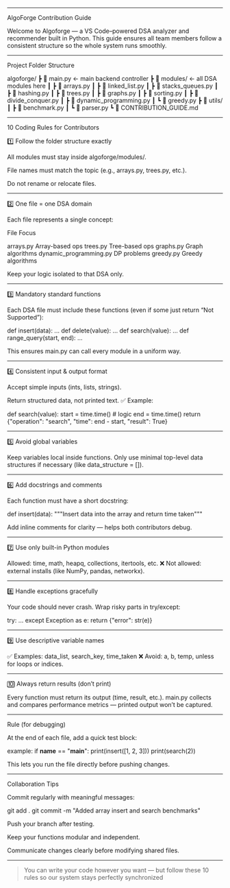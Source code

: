 


---

 AlgoForge Contribution Guide

Welcome to Algoforge — a VS Code–powered DSA analyzer and recommender built in Python.
This guide ensures all team members follow a consistent structure so the whole system runs smoothly.


---

 Project Folder Structure

algoforge/
 ┣ 📄 main.py                 ← main backend controller
 ┣ 📁 modules/                ← all DSA modules here
 ┃ ┣ 📄 arrays.py
 ┃ ┣ 📄 linked_list.py
 ┃ ┣ 📄 stacks_queues.py
 ┃ ┣ 📄 hashing.py
 ┃ ┣ 📄 trees.py
 ┃ ┣ 📄 graphs.py
 ┃ ┣ 📄 sorting.py
 ┃ ┣ 📄 divide_conquer.py
 ┃ ┣ 📄 dynamic_programming.py
 ┃ ┗ 📄 greedy.py
 ┣ 📁 utils/
 ┃ ┣ 📄 benchmark.py
 ┃ ┗ 📄 parser.py
 ┗ 📄 CONTRIBUTION_GUIDE.md


---

 10 Coding Rules for Contributors

1️⃣ Follow the folder structure exactly

All modules must stay inside algoforge/modules/.

File names must match the topic (e.g., arrays.py, trees.py, etc.).

Do not rename or relocate files.



---

2️⃣ One file = one DSA domain

Each file represents a single concept:

File	Focus

arrays.py	Array-based ops
trees.py	Tree-based ops
graphs.py	Graph algorithms
dynamic_programming.py	DP problems
greedy.py	Greedy algorithms


Keep your logic isolated to that DSA only.


---

3️⃣ Mandatory standard functions

Each DSA file must include these functions (even if some just return “Not Supported”):

def insert(data): ...
def delete(value): ...
def search(value): ...
def range_query(start, end): ...

This ensures main.py can call every module in a uniform way.


---

4️⃣ Consistent input & output format

Accept simple inputs (ints, lists, strings).

Return structured data, not printed text.
✅ Example:


def search(value):
    start = time.time()
    # logic
    end = time.time()
    return {"operation": "search", "time": end - start, "result": True}


---

5️⃣ Avoid global variables

Keep variables local inside functions.
Only use minimal top-level data structures if necessary (like data_structure = []).


---

6️⃣ Add docstrings and comments

Each function must have a short docstring:

def insert(data):
    """Insert data into the array and return time taken"""

Add inline comments for clarity — helps both contributors debug.


---

7️⃣ Use only built-in Python modules

Allowed: time, math, heapq, collections, itertools, etc.
❌ Not allowed: external installs (like NumPy, pandas, networkx).


---

8️⃣ Handle exceptions gracefully

Your code should never crash.
Wrap risky parts in try/except:

try:
    ...
except Exception as e:
    return {"error": str(e)}


---

9️⃣ Use descriptive variable names

✅ Examples: data_list, search_key, time_taken
❌ Avoid: a, b, temp, unless for loops or indices.


---

🔟 Always return results (don’t print)

Every function must return its output (time, result, etc.).
main.py collects and compares performance metrics — printed output won’t be captured.


---

Rule (for debugging)

At the end of each file, add a quick test block:

example:
if __name__ == "__main__":
    print(insert([1, 2, 3]))
    print(search(2))

This lets you run the file directly before pushing changes.


---
 Collaboration Tips

Commit regularly with meaningful messages:

git add .
git commit -m "Added array insert and search benchmarks"

Push your branch after testing.

Keep your functions modular and independent.

Communicate changes clearly before modifying shared files.



---

> You can write your code however you want —
but follow these 10 rules so our system stays perfectly synchronized



